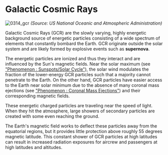 # Galactic Cosmic Rays

![0314_gcr](./static/0314_gcr.png)
*(Source: US National Oceanic and Atmospheric Administration)*

Galactic Cosmic Rays (GCR) are the slowly varying, highly energetic background source of energetic particles consisting of a wide spectrum of elements that constantly bombard the Earth. GCR originate outside the solar system and are likely formed by explosive events such as **supernova**.

The energetic particles are ionized and thus they interact and are influenced by the Sun's magnetic fields. Near the solar maximum (see ["Phenomenon : Sunspots/Solar Cycle"](#/en/section/phenomena/sunspots)), the solar wind modulates the fraction of the lower-energy GCR particles such that a majority cannot penetrate to the Earth. On the other hand, GCR particles have easier access to the Earth near solar minimum due to the absence of many coronal mass ejections (see ["Phenomenon : Coronal Mass Ejections"](#/en/section/phenomena/coronal-mass-ejections)) and their corresponding magnetic fields.

These energetic charged particles are traveling near the speed of light. When they hit the atmosphere, large showers of secondary particles are created with some even reaching the ground. 

The Earth's magnetic field works to deflect these particles away from the equatorial regions, but it provides little protection above roughly 55 degrees magnetic latitude. This constant shower of GCR particles at high latitudes can result in increased radiation exposures for aircrew and passengers at high latitudes and altitudes.
